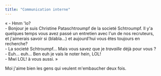 ```yaml
---
title: "Communication interne"
---
```


« - Hmm 'lo?  
\- Bonjour je suis Christine Pataschtroumpf de la societé Schtroumpf. Il y'a
quelques temps vous avez passé un entretien avec l'un de nos recruteurs, et
j'aimerais savoir si (blabla...) et aujourd'hui vous êtes toujours en
recherche?  
\- La societé Schtroumpf... Mais vous savez que je _travaille_ déjà pour vous
?  
\- Euh... euh... Ben euh je vais le noter hein, LOL!  
\- Mwi LOL! à vous aussi. »

Moi j'aime bien les gens qui veulent m'embaucher deux fois.

